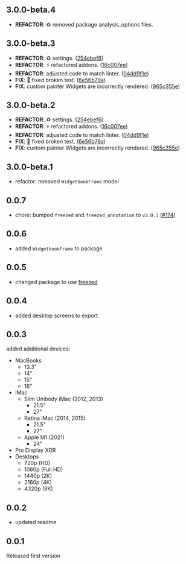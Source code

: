 ## 3.0.0-beta.4

 - **REFACTOR**: :recycle: removed package analysis_options files.

## 3.0.0-beta.3

 - **REFACTOR**: :recycle: settings. ([254ebef6](https://github.com/widgetbook/widgetbook/commit/254ebef6fe38b2d8f3fc847366f4725ab9292ccb))
 - **REFACTOR**: :zap: refactored addons. ([16c007ee](https://github.com/widgetbook/widgetbook/commit/16c007eeb0a8fc6fa601332751a93a87d5e2b77d))
 - **REFACTOR**: adjusted code to match linter. ([04dd9f1e](https://github.com/widgetbook/widgetbook/commit/04dd9f1e6678e9d9531cb70c777281c4d050aa61))
 - **FIX**: :test_tube: fixed broken test. ([6e56b79a](https://github.com/widgetbook/widgetbook/commit/6e56b79aada01a782d04f846c5ce2f126c98a575))
 - **FIX**: custom painter Widgets are incorrectly rendered. ([965c355e](https://github.com/widgetbook/widgetbook/commit/965c355e03cd7e9c9d62c473f1d29a006c07626e))

## 3.0.0-beta.2

 - **REFACTOR**: :recycle: settings. ([254ebef6](https://github.com/widgetbook/widgetbook/commit/254ebef6fe38b2d8f3fc847366f4725ab9292ccb))
 - **REFACTOR**: :zap: refactored addons. ([16c007ee](https://github.com/widgetbook/widgetbook/commit/16c007eeb0a8fc6fa601332751a93a87d5e2b77d))
 - **REFACTOR**: adjusted code to match linter. ([04dd9f1e](https://github.com/widgetbook/widgetbook/commit/04dd9f1e6678e9d9531cb70c777281c4d050aa61))
 - **FIX**: :test_tube: fixed broken test. ([6e56b79a](https://github.com/widgetbook/widgetbook/commit/6e56b79aada01a782d04f846c5ce2f126c98a575))
 - **FIX**: custom painter Widgets are incorrectly rendered. ([965c355e](https://github.com/widgetbook/widgetbook/commit/965c355e03cd7e9c9d62c473f1d29a006c07626e))

## 3.0.0-beta.1

- refactor: removed `WidgetbookFrame` model

## 0.0.7

- chore: bumped `freezed` and `freezed_annotation` to `v2.0.3` ([#174](https://github.com/widgetbook/widgetbook/issues/174))

## 0.0.6

- added `WidgetbookFrame` to package

## 0.0.5

- changed package to use [freezed](https://pub.dev/packages/freezed)

## 0.0.4

- added desktop screens to export

## 0.0.3

added additional devices:

- MacBooks 
    - 13.3"
    - 14"
    - 15"
    - 16" 
- iMac
    - Slim Unibody iMac (2012, 2013)
        - 21.5"
        - 27"
    - Retina iMac (2014, 2015)
        - 21.5"
        - 27"
    - Apple M1 (2021)
        - 24"
- Pro Display XDR
- Desktops
    - 720p (HD)
    - 1080p (Full HD)
    - 1440p (2K)
    - 2160p (4K)
    - 4320p (8K)

## 0.0.2

- updated readme

## 0.0.1

Released first version
